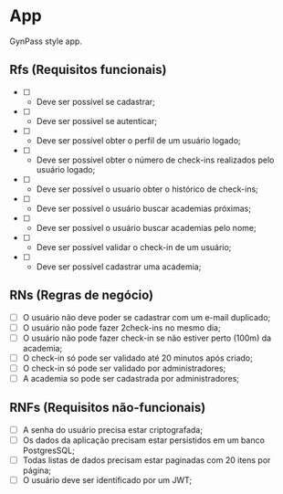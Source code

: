# App

GynPass style app.

## Rfs (Requisitos funcionais)

- [ ] - Deve ser possível se cadastrar;
- [ ] - Deve ser possível se autenticar;
- [ ] - Deve ser possível obter o perfil de um usuário logado;
- [ ] - Deve ser possível obter o número de check-ins realizados pelo usuário logado;
- [ ] - Deve ser possível o usuario obter o histórico de check-ins;
- [ ] - Deve ser possível o usuário buscar academias próximas;
- [ ] - Deve ser possível o usuário buscar academias pelo nome;
- [ ] - Deve ser possível validar o check-in de um usuário;
- [ ] - Deve ser possível cadastrar uma academia;

## RNs (Regras de negócio)

- [ ] O usuário não deve poder se cadastrar com um e-mail duplicado;
- [ ] O usuário não pode fazer 2check-ins no mesmo dia;
- [ ] O usuário não pode fazer check-in se não estiver perto (100m) da academia;
- [ ] O check-in só pode ser validado até 20 minutos após criado;
- [ ] O check-in só pode ser validado por administradores;
- [ ] A academia so pode ser cadastrada por administradores;

## RNFs (Requisitos não-funcionais)

- [ ] A senha do usuário precisa estar criptografada;
- [ ] Os dados da aplicação precisam estar persistidos em um banco PostgresSQL;
- [ ] Todas listas de dados precisam estar paginadas com 20 itens por página;
- [ ] O usuário deve ser identificado por um JWT;
